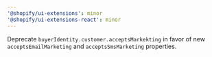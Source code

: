 ```yaml
---
'@shopify/ui-extensions': minor
'@shopify/ui-extensions-react': minor
---
```


Deprecate `buyerIdentity.customer.acceptsMarkekting` in favor of new `acceptsEmailMarketing` and `acceptsSmsMarketing` properties.
